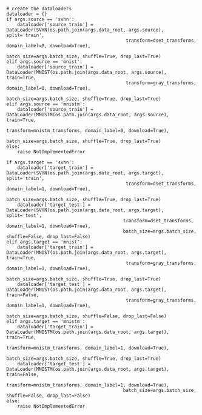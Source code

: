 

<!--
 * @version:
 * @Author:  StevenJokess https://github.com/StevenJokess
 * @Date: 2020-12-24 23:17:53
 * @LastEditors:  StevenJokess https://github.com/StevenJokess
 * @LastEditTime: 2020-12-24 23:18:02
 * @Description:
 * @TODO::
 * @Reference:https://github.com/roysubhankar/visual-domain-adaptation/blob/master/dann/train.py
-->
    # create the dataloaders
    dataloader = {}
    if args.source == 'svhn':
        dataloader['source_train'] = DataLoader(SVHN(os.path.join(args.data_root, args.source), split='train',
                                                transform=dset_transforms, domain_label=0, download=True),
                                                batch_size=args.batch_size, shuffle=True, drop_last=True)
    elif args.source == 'mnist':
        dataloader['source_train'] = DataLoader(MNIST(os.path.join(args.data_root, args.source), train=True,
                                                transform=gray_transforms, domain_label=0, download=True),
                                                batch_size=args.batch_size, shuffle=True, drop_last=True)
    elif args.source == 'mnistm':
        dataloader['source_train'] = DataLoader(MNISTM(os.path.join(args.data_root, args.source), train=True,
                                                      transform=mnistm_transforms, domain_label=0, download=True),
                                                batch_size=args.batch_size, shuffle=True, drop_last=True)
    else:
        raise NotImplementedError

    if args.target == 'svhn':
        dataloader['target_train'] = DataLoader(SVHN(os.path.join(args.data_root, args.target), split='train',
                                                transform=dset_transforms, domain_label=1, download=True),
                                                batch_size=args.batch_size, shuffle=True, drop_last=True)
        dataloader['target_test'] = DataLoader(SVHN(os.path.join(args.data_root, args.target), split='test',
                                               transform=dset_transforms, domain_label=1, download=True),
                                               batch_size=args.batch_size, shuffle=False, drop_last=False)
    elif args.target == 'mnist':
        dataloader['target_train'] = DataLoader(MNIST(os.path.join(args.data_root, args.target), train=True,
                                                transform=gray_transforms, domain_label=1, download=True),
                                                batch_size=args.batch_size, shuffle=True, drop_last=True)
        dataloader['target_test'] = DataLoader(MNIST(os.path.join(args.data_root, args.target), train=False,
                                                transform=gray_transforms, domain_label=1, download=True),
                                                batch_size=args.batch_size, shuffle=False, drop_last=False)
    elif args.target == 'mnistm':
        dataloader['target_train'] = DataLoader(MNISTM(os.path.join(args.data_root, args.target), train=True,
                                                      transform=mnistm_transforms, domain_label=1, download=True),
                                                batch_size=args.batch_size, shuffle=True, drop_last=True)
        dataloader['target_test'] = DataLoader(MNISTM(os.path.join(args.data_root, args.target), train=False,
                                                     transform=mnistm_transforms, domain_label=1, download=True),
                                               batch_size=args.batch_size, shuffle=False, drop_last=False)
    else:
        raise NotImplementedError

